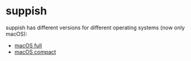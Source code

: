 # suppish

suppish has different versions for different operating systems (now only macOS):

- [macOS full](https://github.com/Fynjirby/suppish/tree/main/macOS-full)
- [macOS compact](https://github.com/Fynjirby/suppish/tree/main/macOS-compact)
